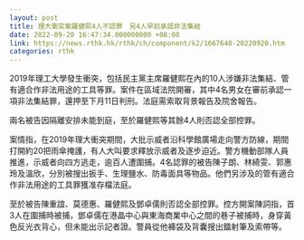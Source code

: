 ```yaml
---
layout: post
title: 理大衝突案羅健熙4人不認罪　另4人早前承認非法集結
date: 2022-09-20 16:47:34.000000000 +08:00
link: https://news.rthk.hk/rthk/ch/component/k2/1667640-20220920.htm
categories: rthk
---
```


2019年理工大學發生衝突，包括民主黨主席羅健熙在內的10人涉嫌非法集結、管有適合作非法用途的工具等罪。案件在區域法院開審，其中4名男女在審前承認一項非法集結罪，還押至下月11日判刑。法庭需索取背景報告及院舍報告。

兩名被告因隔離安排未能到庭，至於羅健熙等其餘4人則否認全部控罪。

案情指，在2019年理大衝突期間，大批示威者沿科學館廣場走向警方防線，期間打開約20把雨傘掩護，有人大叫要求釋放示威者及逐步迫近。警方機動部隊人員推進，示威者向四方逃走，逾百人遭圍捕。4名認罪的被告陳子朗、林綺雯、郭惠玲及溫欣，分別被搜出扳手、生理鹽水、防毒面具等物品。他們另涉及的管有適合作非法用途的工具罪獲准存檔法庭。

至於被告陳重誼、莫德惠、羅健熙及鄧卓儒則否認全部控罪。控方開案陳詞指，首3人在圍捕時被捕，鄧卓儒在港晶中心與東海商業中心之間的巷子被捕時，身穿黃色反光衣背心，但未能出示記者證。警員從他褲袋及背囊搜出鐳射筆及索帶等。
